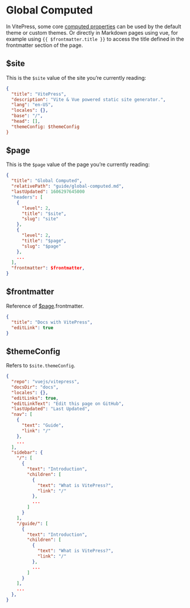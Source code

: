 # Global Computed

In VitePress, some core [computed properties](https://v3.vuejs.org/guide/computed.html#computed-properties) can be used by the default theme or custom themes. Or directly in Markdown pages using vue, for example using `{{ $frontmatter.title }}` to access the title defined in the frontmatter section of the page.

## \$site

This is the `$site` value of the site you’re currently reading:

```json
{
  "title": "VitePress",
  "description": "Vite & Vue powered static site generator.",
  "lang": "en-US",
  "locales": {},
  "base": "/",
  "head": [],
  "themeConfig: $themeConfig
}
```

## \$page

This is the `$page` value of the page you’re currently reading:

```json
{
  "title": "Global Computed",
  "relativePath": "guide/global-computed.md",
  "lastUpdated": 1606297645000
  "headers": [
    {
      "level": 2,
      "title": "$site",
      "slug": "site"
    },
    {
      "level": 2,
      "title": "$page",
      "slug": "$page"
    },
    ...
  ],
  "frontmatter": $frontmatter,
}
```

## \$frontmatter

Reference of [\$page](#page).frontmatter.

```json
{
  "title": "Docs with VitePress",
  "editLink": true
}
```

## \$themeConfig

Refers to `$site.themeConfig`.

```json
{
  "repo": "vuejs/vitepress",
  "docsDir": "docs",
  "locales": {},
  "editLinks": true,
  "editLinkText": "Edit this page on GitHub",
  "lastUpdated": "Last Updated",
  "nav": [
    {
      "text": "Guide",
      "link": "/"
    },
    ...
  ],
  "sidebar": {
    "/": [
      {
        "text": "Introduction",
        "children": [
          {
            "text": "What is VitePress?",
            "link": "/"
          },
          ...
        ]
      }
    ],
    "/guide/": [
      {
        "text": "Introduction",
        "children": [
          {
            "text": "What is VitePress?",
            "link": "/"
          },
          ...
        ]
      }
    ],
    ...
  },
}
```

